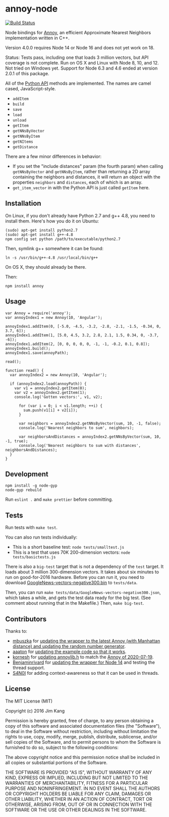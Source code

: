 annoy-node
==================

[![Build Status](https://travis-ci.org/jimkang/annoy-node.svg?branch=master)](https://travis-ci.org/jimkang/annoy-node)

Node bindings for [Annoy](https://github.com/spotify/annoy), an efficient Approximate Nearest Neighbors implementation written in C++.

Version 4.0.0 requires Node 14 or Node 16 and does not yet work on 18.

Status: Tests pass, including one that loads 3 million vectors, but API coverage is not complete. Run on OS X and Linux with Node 8, 10, and 12. Not tried on Windows yet. Support for Node 6.3 and 4.6 ended at version 2.0.1 of this package.

All of the [Python API](https://github.com/spotify/annoy#full-python-api) methods are implemented. The names are camel cased, JavaScript-style.

  - `addItem`
  - `build`
  - `save`
  - `load`
  - `unload`
  - `getItem`
  - `getNNsByVector`
  - `getNNsByItem`
  - `getNItems`
  - `getDistance`

There are a few minor differences in behavior:

- If you set the "include distances" param (the fourth param) when calling `getNNsByVector` and `getNNsByItem`, rather than returning a 2D array containing the neighbors and distances, it will return an object with the properties `neighbors` and `distances`, each of which is an array.
- `get_item_vector` in with the Python API is just called `getItem` here.

Installation
------------

On Linux, if you don't already have Python 2.7 and g++ 4.8, you need to install them. Here's how you do it on Ubuntu:

    (sudo) apt-get install python2.7
    (sudo) apt-get install g++-4.8
    npm config set python /path/to/executable/python2.7

Then, symlink g++ somewhere it can be found:

    ln -s /usr/bin/g++-4.8 /usr/local/bin/g++

On OS X, they should already be there.

Then:

    npm install annoy

Usage
-----

    var Annoy = require('annoy');
    var annoyIndex1 = new Annoy(10, 'Angular');

    annoyIndex1.addItem(0, [-5.0, -4.5, -3.2, -2.8, -2.1, -1.5, -0.34, 0, 3.7, 6]);
    annoyIndex1.addItem(1, [5.0, 4.5, 3.2, 2.8, 2.1, 1.5, 0.34, 0, -3.7, -6]);
    annoyIndex1.addItem(2, [0, 0, 0, 0, 0, -1, -1, -0.2, 0.1, 0.8]);
    annoyIndex1.build();
    annoyIndex1.save(annoyPath);

    read();

    function read() {
      var annoyIndex2 = new Annoy(10, 'Angular');

      if (annoyIndex2.load(annoyPath)) {
        var v1 = annoyIndex2.getItem(0);
        var v2 = annoyIndex2.getItem(1);
        console.log('Gotten vectors:', v1, v2);

          for (var i = 0; i < v1.length; ++i) {
            sum.push(v1[i] + v2[i]);
          }

          var neighbors = annoyIndex2.getNNsByVector(sum, 10, -1, false);
          console.log('Nearest neighbors to sum', neighbors);

          var neighborsAndDistances = annoyIndex2.getNNsByVector(sum, 10, -1, true);
          console.log('Nearest neighbors to sum with distances', neighborsAndDistances);
      }
    }

Development
------------

    npm install -g node-gyp
    node-gyp rebuild

Run `eslint .` and `make prettier` before committing.

Tests
-----

Run tests with `make test`.

You can also run tests individually:

- This is a short baseline test: `node tests/smalltest.js`
- This is a test that uses 70K 200-dimension vectors: `node tests/basictests.js`

There is also a `big-test` target that is not a dependency of the `test` target. It loads about 3 million 300-dimension vectors. It takes about six minutes to run on good-for-2016 hardware. Before you can run it, you need to download [GoogleNews-vectors-negative300.bin](https://drive.google.com/file/d/0B7XkCwpI5KDYNlNUTTlSS21pQmM/edit?usp=sharing) to `tests/data`.

Then, you can run `make tests/data/GoogleNews-vectors-negative300.json`, which takes a while, and gets the test data ready for the big test. (See comment about running that in the Makefile.) Then, `make big-test`.

Contributors
------------

Thanks to:

- [mbuszka](https://github.com/mbuszka) for [updating the wrapper to the latest Annoy (with Manhattan distance) and updating the random number generator](https://github.com/jimkang/annoy-node/pull/4).
- [aaaton](https://github.com/aaaton) for [updating the example code so that it works](https://github.com/jimkang/annoy-node/pull/1).
- [kornesh](https://github.com/kornesh) for [updating annoylib.h](https://github.com/jimkang/annoy-node/pull/10) to match the [Annoy of 2020-07-19](https://github.com/spotify/annoy/commit/7f2562add33eeb217dcdc755520c201aefc1b021).
- [Benjaminrivard](https://github.com/Benjaminrivard) for [updating the wrapper for Node 14](https://github.com/jimkang/annoy-node/pull/13) and testing the thread support.
- [S4N0I](https://github.com/S4N0I) for adding context-awareness so that it can be used in threads.

License
-------

The MIT License (MIT)

Copyright (c) 2016 Jim Kang

Permission is hereby granted, free of charge, to any person obtaining a copy
of this software and associated documentation files (the "Software"), to deal
in the Software without restriction, including without limitation the rights
to use, copy, modify, merge, publish, distribute, sublicense, and/or sell
copies of the Software, and to permit persons to whom the Software is
furnished to do so, subject to the following conditions:

The above copyright notice and this permission notice shall be included in
all copies or substantial portions of the Software.

THE SOFTWARE IS PROVIDED "AS IS", WITHOUT WARRANTY OF ANY KIND, EXPRESS OR
IMPLIED, INCLUDING BUT NOT LIMITED TO THE WARRANTIES OF MERCHANTABILITY,
FITNESS FOR A PARTICULAR PURPOSE AND NONINFRINGEMENT. IN NO EVENT SHALL THE
AUTHORS OR COPYRIGHT HOLDERS BE LIABLE FOR ANY CLAIM, DAMAGES OR OTHER
LIABILITY, WHETHER IN AN ACTION OF CONTRACT, TORT OR OTHERWISE, ARISING FROM,
OUT OF OR IN CONNECTION WITH THE SOFTWARE OR THE USE OR OTHER DEALINGS IN
THE SOFTWARE.
